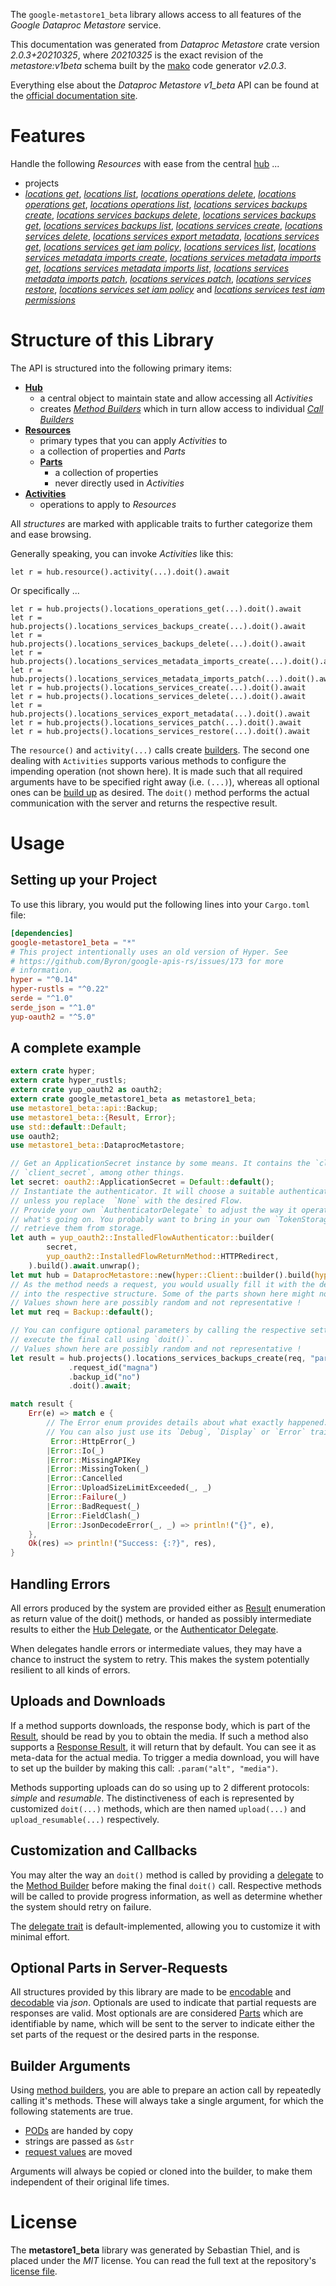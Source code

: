 <!---
DO NOT EDIT !
This file was generated automatically from 'src/mako/api/README.md.mako'
DO NOT EDIT !
-->
The `google-metastore1_beta` library allows access to all features of the *Google Dataproc Metastore* service.

This documentation was generated from *Dataproc Metastore* crate version *2.0.3+20210325*, where *20210325* is the exact revision of the *metastore:v1beta* schema built by the [mako](http://www.makotemplates.org/) code generator *v2.0.3*.

Everything else about the *Dataproc Metastore* *v1_beta* API can be found at the
[official documentation site](https://cloud.google.com/dataproc-metastore/docs).
# Features

Handle the following *Resources* with ease from the central [hub](https://docs.rs/google-metastore1_beta/2.0.3+20210325/google_metastore1_beta/DataprocMetastore) ... 

* projects
 * [*locations get*](https://docs.rs/google-metastore1_beta/2.0.3+20210325/google_metastore1_beta/api::ProjectLocationGetCall), [*locations list*](https://docs.rs/google-metastore1_beta/2.0.3+20210325/google_metastore1_beta/api::ProjectLocationListCall), [*locations operations delete*](https://docs.rs/google-metastore1_beta/2.0.3+20210325/google_metastore1_beta/api::ProjectLocationOperationDeleteCall), [*locations operations get*](https://docs.rs/google-metastore1_beta/2.0.3+20210325/google_metastore1_beta/api::ProjectLocationOperationGetCall), [*locations operations list*](https://docs.rs/google-metastore1_beta/2.0.3+20210325/google_metastore1_beta/api::ProjectLocationOperationListCall), [*locations services backups create*](https://docs.rs/google-metastore1_beta/2.0.3+20210325/google_metastore1_beta/api::ProjectLocationServiceBackupCreateCall), [*locations services backups delete*](https://docs.rs/google-metastore1_beta/2.0.3+20210325/google_metastore1_beta/api::ProjectLocationServiceBackupDeleteCall), [*locations services backups get*](https://docs.rs/google-metastore1_beta/2.0.3+20210325/google_metastore1_beta/api::ProjectLocationServiceBackupGetCall), [*locations services backups list*](https://docs.rs/google-metastore1_beta/2.0.3+20210325/google_metastore1_beta/api::ProjectLocationServiceBackupListCall), [*locations services create*](https://docs.rs/google-metastore1_beta/2.0.3+20210325/google_metastore1_beta/api::ProjectLocationServiceCreateCall), [*locations services delete*](https://docs.rs/google-metastore1_beta/2.0.3+20210325/google_metastore1_beta/api::ProjectLocationServiceDeleteCall), [*locations services export metadata*](https://docs.rs/google-metastore1_beta/2.0.3+20210325/google_metastore1_beta/api::ProjectLocationServiceExportMetadataCall), [*locations services get*](https://docs.rs/google-metastore1_beta/2.0.3+20210325/google_metastore1_beta/api::ProjectLocationServiceGetCall), [*locations services get iam policy*](https://docs.rs/google-metastore1_beta/2.0.3+20210325/google_metastore1_beta/api::ProjectLocationServiceGetIamPolicyCall), [*locations services list*](https://docs.rs/google-metastore1_beta/2.0.3+20210325/google_metastore1_beta/api::ProjectLocationServiceListCall), [*locations services metadata imports create*](https://docs.rs/google-metastore1_beta/2.0.3+20210325/google_metastore1_beta/api::ProjectLocationServiceMetadataImportCreateCall), [*locations services metadata imports get*](https://docs.rs/google-metastore1_beta/2.0.3+20210325/google_metastore1_beta/api::ProjectLocationServiceMetadataImportGetCall), [*locations services metadata imports list*](https://docs.rs/google-metastore1_beta/2.0.3+20210325/google_metastore1_beta/api::ProjectLocationServiceMetadataImportListCall), [*locations services metadata imports patch*](https://docs.rs/google-metastore1_beta/2.0.3+20210325/google_metastore1_beta/api::ProjectLocationServiceMetadataImportPatchCall), [*locations services patch*](https://docs.rs/google-metastore1_beta/2.0.3+20210325/google_metastore1_beta/api::ProjectLocationServicePatchCall), [*locations services restore*](https://docs.rs/google-metastore1_beta/2.0.3+20210325/google_metastore1_beta/api::ProjectLocationServiceRestoreCall), [*locations services set iam policy*](https://docs.rs/google-metastore1_beta/2.0.3+20210325/google_metastore1_beta/api::ProjectLocationServiceSetIamPolicyCall) and [*locations services test iam permissions*](https://docs.rs/google-metastore1_beta/2.0.3+20210325/google_metastore1_beta/api::ProjectLocationServiceTestIamPermissionCall)




# Structure of this Library

The API is structured into the following primary items:

* **[Hub](https://docs.rs/google-metastore1_beta/2.0.3+20210325/google_metastore1_beta/DataprocMetastore)**
    * a central object to maintain state and allow accessing all *Activities*
    * creates [*Method Builders*](https://docs.rs/google-metastore1_beta/2.0.3+20210325/google_metastore1_beta/client::MethodsBuilder) which in turn
      allow access to individual [*Call Builders*](https://docs.rs/google-metastore1_beta/2.0.3+20210325/google_metastore1_beta/client::CallBuilder)
* **[Resources](https://docs.rs/google-metastore1_beta/2.0.3+20210325/google_metastore1_beta/client::Resource)**
    * primary types that you can apply *Activities* to
    * a collection of properties and *Parts*
    * **[Parts](https://docs.rs/google-metastore1_beta/2.0.3+20210325/google_metastore1_beta/client::Part)**
        * a collection of properties
        * never directly used in *Activities*
* **[Activities](https://docs.rs/google-metastore1_beta/2.0.3+20210325/google_metastore1_beta/client::CallBuilder)**
    * operations to apply to *Resources*

All *structures* are marked with applicable traits to further categorize them and ease browsing.

Generally speaking, you can invoke *Activities* like this:

```Rust,ignore
let r = hub.resource().activity(...).doit().await
```

Or specifically ...

```ignore
let r = hub.projects().locations_operations_get(...).doit().await
let r = hub.projects().locations_services_backups_create(...).doit().await
let r = hub.projects().locations_services_backups_delete(...).doit().await
let r = hub.projects().locations_services_metadata_imports_create(...).doit().await
let r = hub.projects().locations_services_metadata_imports_patch(...).doit().await
let r = hub.projects().locations_services_create(...).doit().await
let r = hub.projects().locations_services_delete(...).doit().await
let r = hub.projects().locations_services_export_metadata(...).doit().await
let r = hub.projects().locations_services_patch(...).doit().await
let r = hub.projects().locations_services_restore(...).doit().await
```

The `resource()` and `activity(...)` calls create [builders][builder-pattern]. The second one dealing with `Activities` 
supports various methods to configure the impending operation (not shown here). It is made such that all required arguments have to be 
specified right away (i.e. `(...)`), whereas all optional ones can be [build up][builder-pattern] as desired.
The `doit()` method performs the actual communication with the server and returns the respective result.

# Usage

## Setting up your Project

To use this library, you would put the following lines into your `Cargo.toml` file:

```toml
[dependencies]
google-metastore1_beta = "*"
# This project intentionally uses an old version of Hyper. See
# https://github.com/Byron/google-apis-rs/issues/173 for more
# information.
hyper = "^0.14"
hyper-rustls = "^0.22"
serde = "^1.0"
serde_json = "^1.0"
yup-oauth2 = "^5.0"
```

## A complete example

```Rust
extern crate hyper;
extern crate hyper_rustls;
extern crate yup_oauth2 as oauth2;
extern crate google_metastore1_beta as metastore1_beta;
use metastore1_beta::api::Backup;
use metastore1_beta::{Result, Error};
use std::default::Default;
use oauth2;
use metastore1_beta::DataprocMetastore;

// Get an ApplicationSecret instance by some means. It contains the `client_id` and 
// `client_secret`, among other things.
let secret: oauth2::ApplicationSecret = Default::default();
// Instantiate the authenticator. It will choose a suitable authentication flow for you, 
// unless you replace  `None` with the desired Flow.
// Provide your own `AuthenticatorDelegate` to adjust the way it operates and get feedback about 
// what's going on. You probably want to bring in your own `TokenStorage` to persist tokens and
// retrieve them from storage.
let auth = yup_oauth2::InstalledFlowAuthenticator::builder(
        secret,
        yup_oauth2::InstalledFlowReturnMethod::HTTPRedirect,
    ).build().await.unwrap();
let mut hub = DataprocMetastore::new(hyper::Client::builder().build(hyper_rustls::HttpsConnector::with_native_roots()), auth);
// As the method needs a request, you would usually fill it with the desired information
// into the respective structure. Some of the parts shown here might not be applicable !
// Values shown here are possibly random and not representative !
let mut req = Backup::default();

// You can configure optional parameters by calling the respective setters at will, and
// execute the final call using `doit()`.
// Values shown here are possibly random and not representative !
let result = hub.projects().locations_services_backups_create(req, "parent")
             .request_id("magna")
             .backup_id("no")
             .doit().await;

match result {
    Err(e) => match e {
        // The Error enum provides details about what exactly happened.
        // You can also just use its `Debug`, `Display` or `Error` traits
         Error::HttpError(_)
        |Error::Io(_)
        |Error::MissingAPIKey
        |Error::MissingToken(_)
        |Error::Cancelled
        |Error::UploadSizeLimitExceeded(_, _)
        |Error::Failure(_)
        |Error::BadRequest(_)
        |Error::FieldClash(_)
        |Error::JsonDecodeError(_, _) => println!("{}", e),
    },
    Ok(res) => println!("Success: {:?}", res),
}

```
## Handling Errors

All errors produced by the system are provided either as [Result](https://docs.rs/google-metastore1_beta/2.0.3+20210325/google_metastore1_beta/client::Result) enumeration as return value of
the doit() methods, or handed as possibly intermediate results to either the 
[Hub Delegate](https://docs.rs/google-metastore1_beta/2.0.3+20210325/google_metastore1_beta/client::Delegate), or the [Authenticator Delegate](https://docs.rs/yup-oauth2/*/yup_oauth2/trait.AuthenticatorDelegate.html).

When delegates handle errors or intermediate values, they may have a chance to instruct the system to retry. This 
makes the system potentially resilient to all kinds of errors.

## Uploads and Downloads
If a method supports downloads, the response body, which is part of the [Result](https://docs.rs/google-metastore1_beta/2.0.3+20210325/google_metastore1_beta/client::Result), should be
read by you to obtain the media.
If such a method also supports a [Response Result](https://docs.rs/google-metastore1_beta/2.0.3+20210325/google_metastore1_beta/client::ResponseResult), it will return that by default.
You can see it as meta-data for the actual media. To trigger a media download, you will have to set up the builder by making
this call: `.param("alt", "media")`.

Methods supporting uploads can do so using up to 2 different protocols: 
*simple* and *resumable*. The distinctiveness of each is represented by customized 
`doit(...)` methods, which are then named `upload(...)` and `upload_resumable(...)` respectively.

## Customization and Callbacks

You may alter the way an `doit()` method is called by providing a [delegate](https://docs.rs/google-metastore1_beta/2.0.3+20210325/google_metastore1_beta/client::Delegate) to the 
[Method Builder](https://docs.rs/google-metastore1_beta/2.0.3+20210325/google_metastore1_beta/client::CallBuilder) before making the final `doit()` call. 
Respective methods will be called to provide progress information, as well as determine whether the system should 
retry on failure.

The [delegate trait](https://docs.rs/google-metastore1_beta/2.0.3+20210325/google_metastore1_beta/client::Delegate) is default-implemented, allowing you to customize it with minimal effort.

## Optional Parts in Server-Requests

All structures provided by this library are made to be [encodable](https://docs.rs/google-metastore1_beta/2.0.3+20210325/google_metastore1_beta/client::RequestValue) and 
[decodable](https://docs.rs/google-metastore1_beta/2.0.3+20210325/google_metastore1_beta/client::ResponseResult) via *json*. Optionals are used to indicate that partial requests are responses 
are valid.
Most optionals are are considered [Parts](https://docs.rs/google-metastore1_beta/2.0.3+20210325/google_metastore1_beta/client::Part) which are identifiable by name, which will be sent to 
the server to indicate either the set parts of the request or the desired parts in the response.

## Builder Arguments

Using [method builders](https://docs.rs/google-metastore1_beta/2.0.3+20210325/google_metastore1_beta/client::CallBuilder), you are able to prepare an action call by repeatedly calling it's methods.
These will always take a single argument, for which the following statements are true.

* [PODs][wiki-pod] are handed by copy
* strings are passed as `&str`
* [request values](https://docs.rs/google-metastore1_beta/2.0.3+20210325/google_metastore1_beta/client::RequestValue) are moved

Arguments will always be copied or cloned into the builder, to make them independent of their original life times.

[wiki-pod]: http://en.wikipedia.org/wiki/Plain_old_data_structure
[builder-pattern]: http://en.wikipedia.org/wiki/Builder_pattern
[google-go-api]: https://github.com/google/google-api-go-client

# License
The **metastore1_beta** library was generated by Sebastian Thiel, and is placed 
under the *MIT* license.
You can read the full text at the repository's [license file][repo-license].

[repo-license]: https://github.com/Byron/google-apis-rsblob/main/LICENSE.md
